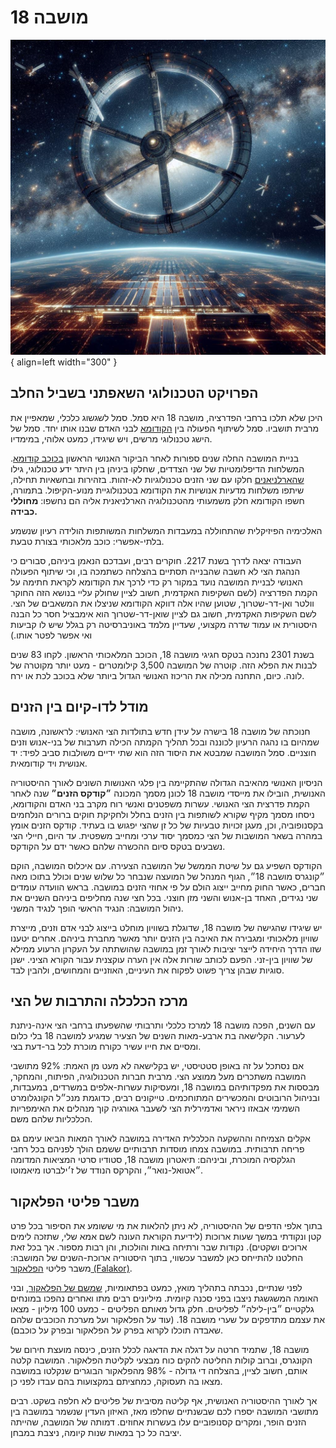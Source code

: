 # מושבה 18

![colony-18](./assets/colony-18.jpg){ align=left width="300" }

## הפרויקט הטכנולוגי השאפתני בשביל החלב

היכן שלא תלכו ברחבי הפדרציה, מושבה 18 היא סמל. סמל לשגשוג כלכלי, שמאפיין את מרבית תושביו. סמל לשיתוף הפעולה בין
[הקודומא](../זנים/קסנו-ויטה/01-kodoma.md) לבני האדם שבנו אותו יחד. סמל של הישג טכנולוגי מרשים, ויש שיגידו, כמעט
אלוהי, במימדיו.

בניית המושבה החלה שנים ספורות לאחר הביקור האנושי הראשון [בכוכב קודומא](../מושבות%20הצי/06-sha-den-bach.md). המשלחות
הדיפלומטיות של שני הצדדים, שחלקו ביניהן בין היתר ידע טכנולוגי, גילו
[שהארלניאנים](../פלגים/05-independent-entities.md#_1) חלקו עם שני הזנים טכנולוגיות לא-זהות.
בזהירות ובחשאיות תחילה, שיתפו משלחות מדעיות אנושיות את הקודומא בטכנולוגיית מנוע-הקיפול. בתמורה, חשפו הקודומא
חלק משמעותי מהטכנולוגיה הארלניאנית אליה הם נחשפו: **מחוללי כבידה.**

האלכימיה הפיזיקלית שהתחוללה במעבדות המשלחות המשותפות הולידה רעיון שנשמע בלתי-אפשרי: כוכב מלאכותי בצורת טבעת.

העבודה יצאה לדרך בשנת 2217. חוקרים רבים, ועבדכם הנאמן ביניהם, סבורים כי הנהגת הצי לא חשבה שהבנייה תסתיים בהצלחה
כשתמכה בו, וכי שיתוף הפעולה האנושי לבניית המושבה נועד במקור רק כדי לרכך את הקודומא לקראת חתימה על הקמת הפדרציה
(לשם השקיפות האקדמית, חשוב לציין שחולק עליי בנושא הזה החוקר וולטר ואן-דר-שטרוך, שטוען שהיו אלה דווקא הקודומא שניצלו
את המשאבים של הצי. לשם השקיפות האקדמית, חשוב גם לציין שואן-דר-שטרוך הוא אימבציל חסר כל הבנה היסטורית או עמוד שדרה
מקצועי, שעדיין מלמד באוניברסיטה רק בגלל שיש לו קביעות ואי אפשר לפטר אותו.)

בשנת 2301 נחנכה בטקס חגיגי מושבה 18, הכוכב המלאכותי הראשון. לקחו 83 שנים לבנות את הפלא הזה. קוטרה של המושבה 3,500
קילומטרים - מעט יותר מקוטרה של לונה. כיום, התחנה מכילה את הריכוז האנושי הגדול ביותר שלא בכוכב לכת או ירח.

## מודל לדו-קיום בין הזנים

חנוכתה של מושבה 18 בישרה על עידן חדש בתולדות הצי האנושי: לראשונה, מושבה שמהיום בו נהגה הרעיון לכוננה ובכל תהליך הקמתה
הכילה תערבות של בני-אנוש וזנים חוצניים. סמל המושבה שמבטא את היסוד הזה הוא שתי ידיים משולבות סביב לפיד: יד אנושית ויד
קודומאית.

הניסיון האנושי מהאיבה הגדולה שהתקיימה בין פלגי האנושות השונים לאורך ההיסטוריה האנושית, הובילו את מייסדי מושבה 18 לכונן
מסמך המכונה **״קודקס הזנים״** שנה לאחר הקמת פדרצית הצי האנושי. עשרות משפטנים ואנשי רוח מקרב בני האדם והקודומא, ניסחו
מסמך מקיף שקורא לשותפות בין הזנים בחלל ולחקיקת חוקים ברורים הנלחמים בקסנופוביה, וכן, מעגן זכויות טבעיות של כל זן שהצי
יפגוש בו בעתיד. קודקס הזנים אומץ במהרה בשאר המושבות של הצי כמסמך יסוד ערכי ומחייב משפטית. עד היום, חיילי הצי נשבעים
בטקס סיום ההכשרה שלהם כאשר ידם על הקודקס.

הקודקס השפיע גם על שיטת הממשל של המושבה הצעירה. עם איכלוס המושבה, הוקם ״קונגרס מושבה 18״, הגוף המנהל של המועצה
שנבחר כל שלוש שנים וכולל בתוכו מאה חברים, כאשר החוק מחייב ייצוג הולם על פי אחוזי הזנים במושבה. בראש הוועדה עומדים שני
נגידים, האחד בן-אנוש והשני מזן חוצני. בכל חצי שנה מחליפים ביניהם השניים את ניהול המושבה: הנגיד הראשי הופך לנגיד המשני.

יש שיגידו שהגישה של מושבה 18, שדוגלת בשוויון מוחלט בייצוג לבני אדם וזנים, מייצרת שוויון מלאכותי ומגבירה את האיבה בין הזנים
יותר מאשר מחברת ביניהם. אחרים יטענו שזו הדרך היחידה לייצר יציבות לאורך זמן במושבה שהושתתה על העקרון הרעוע ממילא של
שוויון בין-זני. הפעם לכותב שורות אלה אין הערה עוקצנית עבור הקורא הציני. ישנן סוגיות שבהן צריך פשוט לפקוח את העיניים, האוזניים
והמחושים, ולהבין לבד.

## מרכז הכלכלה והתרבות של הצי

עם השנים, הפכה מושבה 18 למרכז כלכלי ותרבותי שהשפעתו ברחבי הצי אינה-ניתנת לערעור. הקלישאה בת ארבע-מאות השנים של
הצעיר שמגיע למושבה 18 בלי כלום ומסיים את חייו עשיר כקורח מוכרת לכל בר-דעת בצי.

אם נסתכל על זה באופן סטטיסטי, יש בקלישאה לא מעט מן האמת: 92% מתושבי המושבה משתכרים מעל ממוצע הצי. מרבית חברות
הטכנולוגיה, הפיתוח, והמחקר, מבססות את מפקדותיהם במושבה 18, ומעסיקות עשרות-אלפים במשרדים, במעבדות, ובניהול הרובוטים
והמכשירים המתוחכמים. טייקונים רבים, כדוגמת מנכ״ל הקונגלומרט השמימי אבאזו ניראר ואדמירלית הצי לשעבר גאורגיה קוך מנהלים
את האימפריות הכלכליות שלהם משם.

אקלים הצמיחה וההשקעה הכלכלית האדירה במושבה לאורך המאות הביאו עימם גם פריחה תרבותית. במושבה צמחו מוסדות תרבותיים
ששמם הולך לפניהם בכל רחבי הגלקסיה המוכרת, וביניהם: תיאטרון מושבה 18, סטודיו סרטי המציאות המדומה ״אטואל-נואר״, והקרקס
הנודד של ז׳ילברטו מיאמוטו.

## משבר פליטי הפלאקור

בתוך אלפי הדפים של ההיסטוריה, לא ניתן להלאות את מי ששומע את הסיפור בכל פרט קטן ונקודתי במשך שעות ארוכות (לידיעת הקוראת
העונה לשם אמא שלי, שתזכה לימים ארוכים ושקטים). נקודות שבר ורתיחה באות והולכות, והן רבות מספור. אך בכל זאת החלטנו להתייחס
כאן למשבר עכשווי, בתוך היסטוריה ארוכת-השנים של המושבה: משבר פליטי [הפלאקור (Falakor)](../זנים/קסנו-ויטה/03-falkor.md).

לפני שנתיים, נכבתה בתהליך מואץ, כמעט בפתאומיות, [שמשם של הפלאקור](./08-former-colonies.md#כוכב-פלאקור), ובני האומה המשגשגת
ניצבו בפני סכנה קיומית. מיליונים רבים מתו ואחרים נהפכו במונחים גלקטיים ״בין-לילה״ לפליטים. חלק גדול מאותם הפליטים -
כמעט 100 מיליון - מצאו את עצמם מתדפקים על שערי מושבה 18. (עוד על הפלאקור ועל מערכת הכוכבים שלהם שאבדה תוכלו לקרוא בפרק
על הפלאקור ובפרק על כוכבם).

מושבה 18, שתמיד חרטה על דגלה את הדאגה לכלל הזנים, כינסה מועצת חירום של הקונגרס, וברוב קולות החליטה להקים כוח מבצעי
לקליטת הפלאקור. המושבה קלטה אותם, חשוב לציין, בהצלחה די גדולה - 98% מהפלאקור הבוגרים שנקלטו במושבה מצאו בה תעסוקה,
כמחציתם במקצועות בהם עבדו לפני כן.

אך לאורך ההיסטוריה האנושית, אף קליטה מסיבית של פליטים לא חלפה בשקט. רבים מתושבי המושבה יספרו לכם שבשנתיים שחלפו
מאז, האיזון העדין שנשמר במושבה בין הזנים הופר, ומקרים קסנופוביים עלו בעשרות אחוזים. דמותה של המושבה, שהייתה יציבה כל כך
במאות שנות קיומה, ניצבת במבחן.

